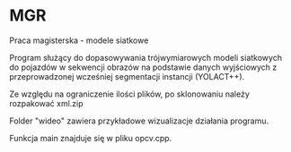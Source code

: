 # MGR
Praca magisterska - modele siatkowe

Program służący do dopasowywania trójwymiarowych modeli siatkowych do pojazdów w sekwencji obrazów na podstawie danych wyjściowych z przeprowadzonej wcześniej segmentacji instancji (YOLACT++).

Ze względu na ograniczenie ilości plików, po sklonowaniu należy rozpakować xml.zip

Folder "wideo" zawiera przykładowe wizualizacje działania programu.

Funkcja main znajduje się w pliku opcv.cpp.
